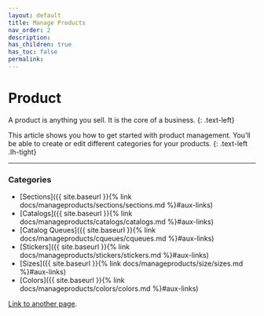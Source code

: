 ```yaml
---
layout: default
title: Manage Products
nav_order: 2
description:
has_children: true
has_toc: false
permalink:
---
```


# Product

A product is anything you sell. It is the core of a business.
{: .text-left}

This article shows you how to get started with product management. You’ll be able to create or edit different categories for your products.
{: .text-left .lh-tight}

---

### Categories

- [Sections]({{ site.baseurl }}{% link docs/manageproducts/sections/sections.md %}#aux-links)
- [Catalogs]({{ site.baseurl }}{% link docs/manageproducts/catalogs/catalogs.md %}#aux-links)
- [Catalog Queues]({{ site.baseurl }}{% link docs/manageproducts/cqueues/cqueues.md %}#aux-links)
- [Stickers]({{ site.baseurl }}{% link docs/manageproducts/stickers/stickers.md %}#aux-links)
- [Sizes]({{ site.baseurl }}{% link docs/manageproducts/size/sizes.md %}#aux-links)
- [Colors]({{ site.baseurl }}{% link docs/manageproducts/colors/colors.md %}#aux-links)

[Link to another page](another-page).
